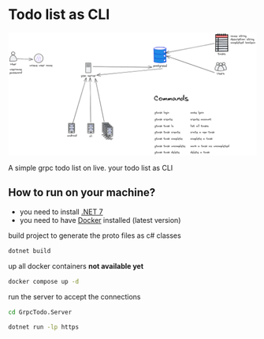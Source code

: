 # Todo list as CLI

<div align="center">
  <img src="./docs/images/structure.png">
</div>

A simple grpc todo list on live. your todo list as CLI

## How to run on your machine?

- you need to install [.NET 7](https://dotnet.microsoft.com/en-us/download/dotnet/7.0)
- you need to have [Docker](https://www.docker.com/) installed (latest version)

build project to generate the proto files as c# classes

```bash
dotnet build
```

up all docker containers **not available yet**

```bash
docker compose up -d
```

run the server to accept the connections

```bash
cd GrpcTodo.Server
```

```bash
dotnet run -lp https
```